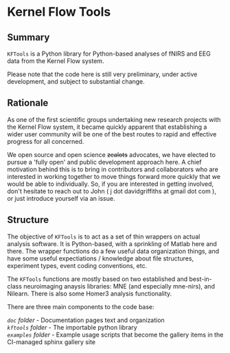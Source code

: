 # Kernel Flow Tools


## Summary

`KFTools` is a Python library for Python-based analyses of fNIRS and EEG data from the Kernel Flow system. 

Please note that the code here is still very preliminary, under active development, and subject to substantial change. 


## Rationale

As one of the first scientific groups undertaking new research projects with the Kernel Flow system, it became quickly apparent that establishing a wider user community will be one of the best routes to rapid and effective progress for all concerned. 

We open source and open science ~~zealots~~ advocates, we have elected to pursue a 'fully open' and public development approach here. A chief motivation behind this is to bring in contributors and collaborators who are interested in working together to move things forward more quickly that we would be able to individually. So, if you are interested in getting involved, don't hesitate to reach out to John ( j dot davidgriffiths at gmail dot com ), or just introduce yourself via an issue.  


## Structure

The objective of `KFTools` is to act as a set of thin wrappers on actual analysis software. It is Python-based, with a sprinkling of Matlab here and there. The wrapper functions do a few useful data organization things, and have some useful expectiations / knowledge about file structures, experiment types, event coding conventions, etc. 

The `KFTools` functions are mostly based on two established and best-in-class neuroimaging anaysis libraries: MNE (and especially mne-nirs), and Nilearn. There is also some Homer3 analysis functionality. 

There are three main components to the code base:
 
*`doc` folder* - Documentation pages text and organization  
*`kftools` folder* - The importable python library  
*`examples` folder* - Example usage scripts that become the gallery items in the CI-managed sphinx gallery site  



